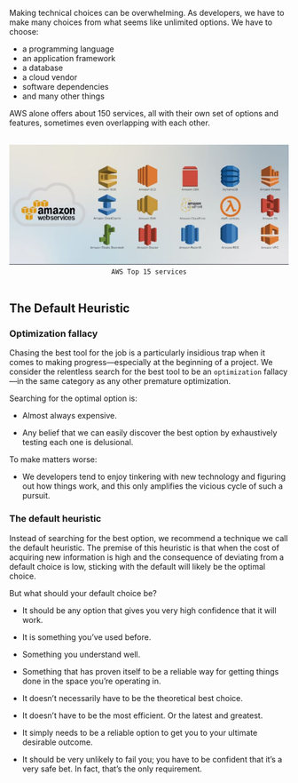 Making technical choices can be overwhelming. As developers, we have to make many choices from what seems like unlimited options. We have to choose:

- a programming language
- an application framework
- a database
- a cloud vendor
- software dependencies
- and many other things

AWS alone offers about 150 services, all with their own set of options and features, sometimes even overlapping with each other.

<br>
<div align="center">
    <img src="img/topservices.JPG">
    <br>
    <code>AWS Top 15 services</code>
</div>
<br>

## The Default Heuristic

### Optimization fallacy

Chasing the best tool for the job is a particularly insidious trap when it comes to making progress—especially at the beginning of a project. We consider the relentless search for the best tool to be an <code>optimization</code> fallacy—in the same category as any other premature optimization.

Searching for the optimal option is:

- Almost always expensive.

- Any belief that we can easily discover the best option by exhaustively testing each one is delusional.

To make matters worse:

- We developers tend to enjoy tinkering with new technology and figuring out how things work, and this only amplifies the vicious cycle of such a pursuit.

### The default heuristic

Instead of searching for the best option, we recommend a technique we call the default heuristic. The premise of this heuristic is that when the cost of acquiring new information is high and the consequence of deviating from a default choice is low, sticking with the default will likely be the optimal choice.

But what should your default choice be?

- It should be any option that gives you very high confidence that it will work.

- It is something you’ve used before.

- Something you understand well.

- Something that has proven itself to be a reliable way for getting things done in the space you’re operating in.

- It doesn’t necessarily have to be the theoretical best choice.

- It doesn’t have to be the most efficient. Or the latest and greatest.

- It simply needs to be a reliable option to get you to your ultimate desirable outcome.

- It should be very unlikely to fail you; you have to be confident that it’s a very safe bet. In fact, that’s the only requirement.
